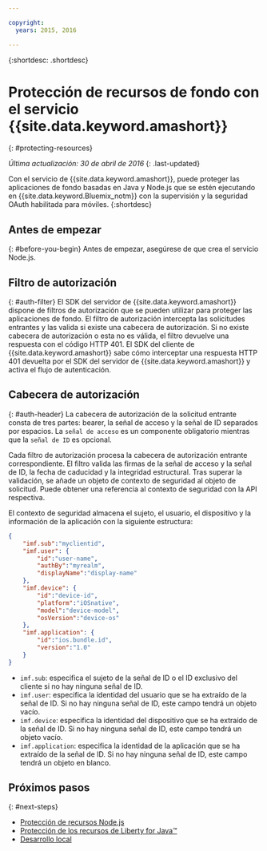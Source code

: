 ```yaml
---

copyright:
  years: 2015, 2016

---
```


{:shortdesc: .shortdesc}

# Protección de recursos de fondo con el servicio {{site.data.keyword.amashort}}
{: #protecting-resources}

*Última actualización: 30 de abril de 2016*
{: .last-updated}


Con el servicio de {{site.data.keyword.amashort}}, puede proteger las aplicaciones de fondo basadas en Java y Node.js que se estén ejecutando en {{site.data.keyword.Bluemix_notm}} con la supervisión y la seguridad OAuth habilitada para móviles.
{:shortdesc}

## Antes de empezar
{: #before-you-begin}
Antes de empezar, asegúrese de que crea el servicio Node.js. 


## Filtro de autorización
{: #auth-filter}
El SDK del servidor de {{site.data.keyword.amashort}} dispone de filtros de autorización que se pueden utilizar para proteger las aplicaciones de fondo. El filtro de autorización intercepta las solicitudes entrantes y las valida si existe una cabecera de autorización. Si no existe cabecera de autorización o esta no es válida, el filtro devuelve una respuesta con el código HTTP 401. El SDK del cliente de {{site.data.keyword.amashort}} sabe cómo interceptar una respuesta HTTP 401 devuelta por el SDK del servidor de {{site.data.keyword.amashort}} y activa el flujo de autenticación.
## Cabecera de autorización
{: #auth-header}
La cabecera de autorización de la solicitud entrante consta de tres partes: bearer, la señal de acceso y la señal de ID separados por espacios. La `señal de acceso` es un componente obligatorio mientras que la `señal de ID` es opcional.

Cada filtro de autorización procesa la cabecera de autorización entrante correspondiente. El filtro valida las firmas de la señal de acceso y la señal de ID, la fecha de caducidad y la integridad estructural. Tras superar la validación, se añade un objeto de contexto de seguridad al objeto de solicitud. Puede obtener una referencia al contexto de seguridad con la API respectiva.

El contexto de seguridad almacena el sujeto, el usuario, el dispositivo y la información de la aplicación con la siguiente estructura:
```JSON
{
    "imf.sub":"myclientid",
    "imf.user": {
        "id":"user-name",
        "authBy":"myrealm",
        "displayName":"display-name"
    },
    "imf.device": {
        "id":"device-id",
        "platform":"iOSnative",
        "model":"device-model",
        "osVersion":"device-os"
    },
    "imf.application": {
        "id":"ios.bundle.id",
        "version":"1.0"
    }
}
```
* `imf.sub`: especifica el sujeto de la señal de ID o el ID exclusivo del cliente si no hay ninguna señal de ID.
* `imf.user`: especifica la identidad del usuario que se ha extraído de la señal de ID. Si no hay ninguna señal de ID, este campo tendrá un objeto vacío.
* `imf.device`: especifica la identidad del dispositivo que se ha extraído de la señal de ID. Si no hay ninguna señal de ID, este campo tendrá un objeto vacío.
* `imf.application`: especifica la identidad de la aplicación que se ha extraído de la señal de ID. Si no hay ninguna señal de ID, este campo tendrá un objeto en blanco.

## Próximos pasos
{: #next-steps}
* [Protección de recursos Node.js](protecting-resources-nodejs.html)
* [Protección de los recursos de Liberty for Java&trade;](protecting-resources-java.html)
* [Desarrollo local](protecting-resources-local.html)
